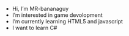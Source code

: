 - Hi, I’m MR-bananaguy
- I’m interested in game devolopment
- I’m currently learning HTML5 and javascript
- I want to learn C#
